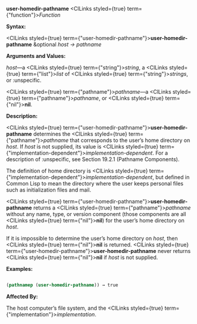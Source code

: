 **user-homedir-pathname** <ClLinks styled={true} term={"function"}><i>Function</i></ClLinks> 



**Syntax:** 



<ClLinks styled={true} term={"user-homedir-pathname"}><b>user-homedir-pathname</b></ClLinks> &amp;optional *host → pathname* 



**Arguments and Values:** 



*host*—a <ClLinks styled={true} term={"string"}><i>string</i></ClLinks>, a <ClLinks styled={true} term={"list"}><i>list</i></ClLinks> of <ClLinks styled={true} term={"string"}><i>strings</i></ClLinks>, or :unspecific. 



<ClLinks styled={true} term={"pathname"}><i>pathname</i></ClLinks>—a <ClLinks styled={true} term={"pathname"}><i>pathname</i></ClLinks>, or <ClLinks styled={true} term={"nil"}><b>nil</b></ClLinks>. 



**Description:** 



<ClLinks styled={true} term={"user-homedir-pathname"}><b>user-homedir-pathname</b></ClLinks> determines the <ClLinks styled={true} term={"pathname"}><i>pathname</i></ClLinks> that corresponds to the user’s home directory on *host*. If *host* is not supplied, its value is <ClLinks styled={true} term={"implementation-dependent"}><i>implementation-dependent</i></ClLinks>. For a description of :unspecific, see Section 19.2.1 (Pathname Components). 



The definition of home directory is <ClLinks styled={true} term={"implementation-dependent"}><i>implementation-dependent</i></ClLinks>, but defined in Common Lisp to mean the directory where the user keeps personal files such as initialization files and mail. 



<ClLinks styled={true} term={"user-homedir-pathname"}><b>user-homedir-pathname</b></ClLinks> returns a <ClLinks styled={true} term={"pathname"}><i>pathname</i></ClLinks> without any name, type, or version component (those components are all <ClLinks styled={true} term={"nil"}><b>nil</b></ClLinks>) for the user’s home directory on *host*. 



If it is impossible to determine the user’s home directory on *host*, then <ClLinks styled={true} term={"nil"}><b>nil</b></ClLinks> is returned. <ClLinks styled={true} term={"user-homedir-pathname"}><b>user-homedir-pathname</b></ClLinks> never returns <ClLinks styled={true} term={"nil"}><b>nil</b></ClLinks> if *host* is not supplied. 



**Examples:**
```lisp

(pathnamep (user-homedir-pathname)) → true 

```
**Affected By:** 



The host computer’s file system, and the <ClLinks styled={true} term={"implementation"}><i>implementation</i></ClLinks>. 





